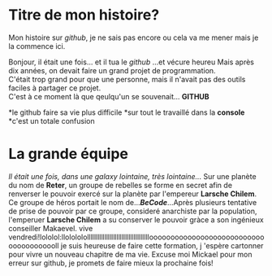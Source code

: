 # Titre de mon histoire?

Mon histoire sur *github*, je ne sais pas encore ou cela va me mener mais je la commence ici.

Bonjour, il était une fois...
et il tua le *github*
...et vécure heureu
Mais après dix années, on devait faire un grand projet de programmation.<br>
C'était trop grand pour que une personne, mais il n'avait pas des outils faciles à partager ce projet.<br>
C'est à ce moment là que qeulqu'un se souvenait... **GITHUB**


*le github faire sa vie plus difficile
*sur tout le travaillé dans la **console**
*c'est un totale confusion

# La grande équipe

_Il était une fois, dans une galaxy lointaine, très lointaine..._
Sur une planète du nom de **Reter**, un groupe de rebelles se forme en secret afin de renverser le pouvoir exercé sur la planète par l'empereur **Larsche Chilem**. Ce groupe de héros portait le nom de...**_BeCode_**...Après plusieurs tentative de prise de pouvoir par ce groupe, consideré anarchiste par la population, l'emperuer **Larsche Chilem** a su conserver le pouvoir gràce a son ingénieux conseiller Makaevel.
 vive vendredi!lololol:llolololollllllllllllllllllllllllllllllllllllooooooooooooooooooooooooooooooooooooooll
je suis heureuse de faire cette formation, j 'espère cartonner pour vivre un nouveau chapitre de ma vie.
Excuse moi Mickael pour mon erreur sur github, je promets de faire mieux la prochaine fois!
